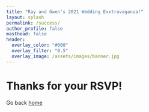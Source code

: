```yaml
---
title: "Ray and Gwen's 2021 Wedding Exxtravaganza!"
layout: splash
permalink: /success/
author_profile: false
masthead: false
header:
  overlay_color: "#000"
  overlay_filter: "0.5"
  overlay_image: /assets/images/banner.jpg
---
```


# Thanks for your RSVP!

Go back [home](../index.html)